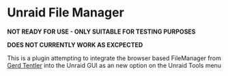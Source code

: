 # Unraid File Manager

**NOT READY FOR USE - ONLY SUITABLE FOR TESTING PURPOSES**

**DOES NOT CURRENTLY WORK AS EXCPECTED**

This is a plugin attempting to integrate the browser based FileManager from [Gerd Tentler](http://www.gerd-tentler.de/tools/filemanager/) into the Unraid GUI as an new option on the Unraid Tools menu
